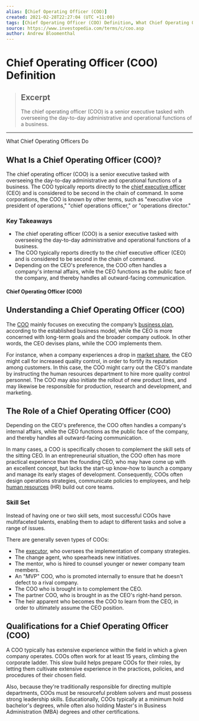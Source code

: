 ```yaml
---
alias: [Chief Operating Officer (COO)]
created: 2021-02-28T22:27:04 (UTC +11:00)
tags: [Chief Operating Officer (COO) Definition, What Chief Operating Officers Do]
source: https://www.investopedia.com/terms/c/coo.asp
author: Andrew Bloomenthal
---
```


# Chief Operating Officer (COO) Definition

> ## Excerpt
> The chief operating officer (COO) is a senior executive tasked with overseeing the day-to-day administrative and operational functions of a business.

---

What Chief Operating Officers Do
## What Is a Chief Operating Officer (COO)? 

The chief operating officer (COO) is a senior executive tasked with overseeing the day-to-day administrative and operational functions of a business. The COO typically reports directly to the [chief executive officer](https://www.investopedia.com/terms/c/ceo.asp) (CEO) and is considered to be second in the chain of command. In some corporations, the COO is known by other terms, such as "executive vice president of operations," "chief operations officer," or "operations director."

### Key Takeaways

-   The chief operating officer (COO) is a senior executive tasked with overseeing the day-to-day administrative and operational functions of a business.
-   The COO typically reports directly to the chief executive officer (CEO) and is considered to be second in the chain of command.
-   Depending on the CEO's preference, the COO often handles a company's internal affairs, while the CEO functions as the public face of the company, and thereby handles all outward-facing communication.

#### Chief Operating Officer (COO)

## Understanding a Chief Operating Officer (COO)

The [COO](https://www.investopedia.com/articles/basics/03/022803.asp) mainly focuses on executing the company’s [business plan](https://www.investopedia.com/terms/b/business-plan.asp), according to the established business model, while the CEO is more concerned with long-term goals and the broader company outlook. In other words, the CEO devises plans, while the COO implements them.

For instance, when a company experiences a drop in [market share](https://www.investopedia.com/terms/m/marketshare.asp), the CEO might call for increased quality control, in order to fortify its reputation among customers. In this case, the COO might carry out the CEO's mandate by instructing the human resources department to hire more quality control personnel. The COO may also initiate the rollout of new product lines, and may likewise be responsible for production, research and development, and marketing.

## The Role of a Chief Operating Officer (COO)

Depending on the CEO's preference, the COO often handles a company's internal affairs, while the CEO functions as the public face of the company, and thereby handles all outward-facing communication.

In many cases, a COO is specifically chosen to complement the skill sets of the sitting CEO. In an entrepreneurial situation, the COO often has more practical experience than the founding CEO, who may have come up with an excellent concept, but lacks the start-up know-how to launch a company and manage its early stages of development. Consequently, COOs often design operations strategies, communicate policies to employees, and help [human resources](https://www.investopedia.com/terms/h/humanresources.asp) (HR) build out core teams.

### Skill Set

Instead of having one or two skill sets, most successful COOs have multifaceted talents, enabling them to adapt to different tasks and solve a range of issues.

There are generally seven types of COOs:

-   The [executor](https://www.investopedia.com/articles/wealth-management/021116/5-surprising-hazards-being-executor.asp), who oversees the implementation of company strategies.
-   The change agent, who spearheads new initiatives.
-   The mentor, who is hired to counsel younger or newer company team members.
-   An "MVP" COO, who is promoted internally to ensure that he doesn't defect to a rival company.
-   The COO who is brought in to complement the CEO.
-   The partner COO, who is brought in as the CEO's right-hand person.
-   The heir apparent who becomes the COO to learn from the CEO, in order to ultimately assume the CEO position.

## Qualifications for a Chief Operating Officer (COO)

A COO typically has extensive experience within the field in which a given company operates. COOs often work for at least 15 years, climbing the corporate ladder. This slow build helps prepare COOs for their roles, by letting them cultivate extensive experience in the practices, policies, and procedures of their chosen field.

Also, because they're traditionally responsible for directing multiple departments, COOs must be resourceful problem solvers and must possess strong leadership skills. Educationally, COOs typically at a minimum hold bachelor's degrees, while often also holding Master's in Business Administration (MBA) degrees and other certifications.

